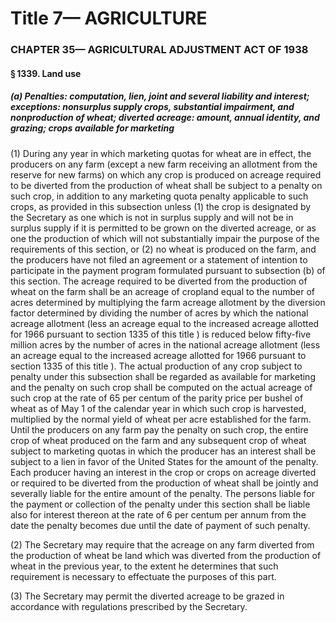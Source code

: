 
# Title 7— AGRICULTURE
### CHAPTER 35— AGRICULTURAL ADJUSTMENT ACT OF 1938
#### § 1339. Land use
##### (a) Penalties: computation, lien, joint and several liability and interest; exceptions: nonsurplus supply crops, substantial impairment, and nonproduction of wheat; diverted acreage: amount, annual identity, and grazing; crops available for marketing

(1) During any year in which marketing quotas for wheat are in effect, the producers on any farm (except a new farm receiving an allotment from the reserve for new farms) on which any crop is produced on acreage required to be diverted from the production of wheat shall be subject to a penalty on such crop, in addition to any marketing quota penalty applicable to such crops, as provided in this subsection unless (1) the crop is designated by the Secretary as one which is not in surplus supply and will not be in surplus supply if it is permitted to be grown on the diverted acreage, or as one the production of which will not substantially impair the purpose of the requirements of this section, or (2) no wheat is produced on the farm, and the producers have not filed an agreement or a statement of intention to participate in the payment program formulated pursuant to subsection (b) of this section. The acreage required to be diverted from the production of wheat on the farm shall be an acreage of cropland equal to the number of acres determined by multiplying the farm acreage allotment by the diversion factor determined by dividing the number of acres by which the national acreage allotment (less an acreage equal to the increased acreage allotted for 1966 pursuant to section 1335 of this title ) is reduced below fifty-five million acres by the number of acres in the national acreage allotment (less an acreage equal to the increased acreage allotted for 1966 pursuant to section 1335 of this title ). The actual production of any crop subject to penalty under this subsection shall be regarded as available for marketing and the penalty on such crop shall be computed on the actual acreage of such crop at the rate of 65 per centum of the parity price per bushel of wheat as of May 1 of the calendar year in which such crop is harvested, multiplied by the normal yield of wheat per acre established for the farm. Until the producers on any farm pay the penalty on such crop, the entire crop of wheat produced on the farm and any subsequent crop of wheat subject to marketing quotas in which the producer has an interest shall be subject to a lien in favor of the United States for the amount of the penalty. Each producer having an interest in the crop or crops on acreage diverted or required to be diverted from the production of wheat shall be jointly and severally liable for the entire amount of the penalty. The persons liable for the payment or collection of the penalty under this section shall be liable also for interest thereon at the rate of 6 per centum per annum from the date the penalty becomes due until the date of payment of such penalty.

(2) The Secretary may require that the acreage on any farm diverted from the production of wheat be land which was diverted from the production of wheat in the previous year, to the extent he determines that such requirement is necessary to effectuate the purposes of this part.

(3) The Secretary may permit the diverted acreage to be grazed in accordance with regulations prescribed by the Secretary.
